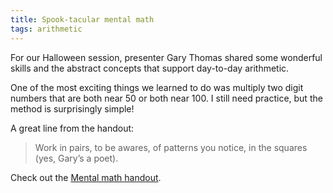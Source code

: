 ```yaml
---
title: Spook-tacular mental math
tags: arithmetic
---
```


For our Halloween session, presenter Gary Thomas shared some wonderful skills and the abstract concepts that support day-to-day arithmetic.<!--more-->

One of the most exciting things we learned to do was multiply two digit numbers that are both near 50 or both near 100. I still need practice, but the method is surprisingly simple!

A great line from the handout:

<blockquote>
  Work in pairs, to be awares, of patterns you notice, in the squares (yes, Gary’s a poet).
</blockquote>

Check out the
<a href="http://boisemathcircles.org/wp-content/uploads/2015/11/Mental-Math.pdf">Mental math handout</a>.
